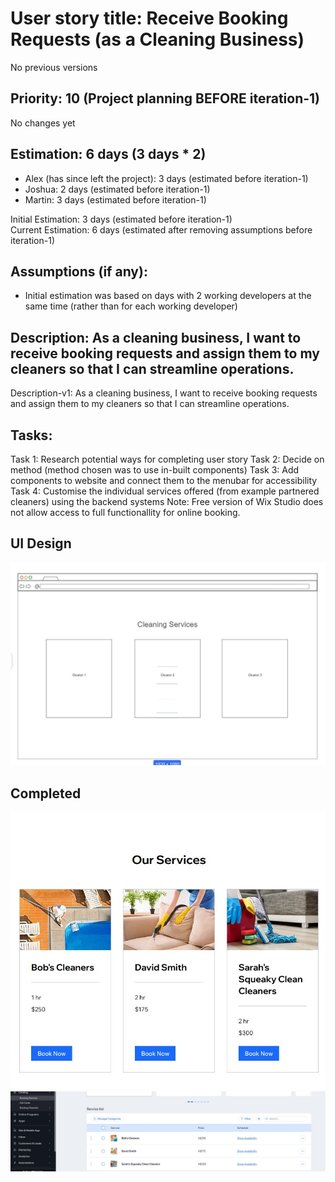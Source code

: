 # User story title: Receive Booking Requests (as a Cleaning Business)
No previous versions

## Priority: 10 (Project planning BEFORE iteration-1)
No changes yet

## Estimation: 6 days (3 days * 2)
* Alex (has since left the project): 3 days (estimated before iteration-1)
* Joshua: 2 days (estimated before iteration-1)
* Martin: 3 days (estimated before iteration-1)

Initial Estimation: 3 days (estimated before iteration-1)  
Current Estimation: 6 days (estimated after removing assumptions before iteration-1)

## Assumptions (if any):
* Initial estimation was based on days with 2 working developers at the same time (rather than for each working developer)

## Description: As a cleaning business, I want to receive booking requests and assign them to my cleaners so that I can streamline operations.
Description-v1: As a cleaning business, I want to receive booking requests and assign them to my cleaners so that I can streamline operations.

## Tasks:
Task 1: Research potential ways for completing user story
Task 2: Decide on method (method chosen was to use in-built components)
Task 3: Add components to website and connect them to the menubar for accessibility
Task 4: Customise the individual services offered (from example partnered cleaners) using the backend systems
Note: Free version of Wix Studio does not allow access to full functionallity for online booking.

## UI Design
![image alt](../images/mockup_booking_services.JPG)

## Completed
![image alt](../images/5dash1_booking_frontend.JPG)
![image alt](../images/5dash2_booking_backend.JPG)
